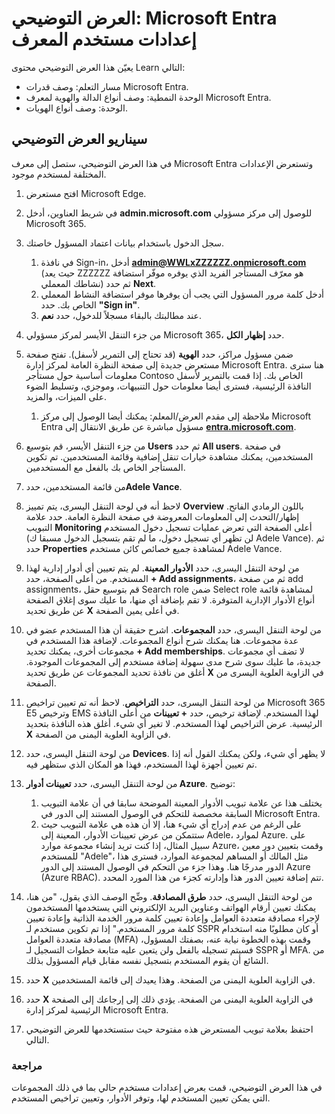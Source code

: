 <!---
---
العرض التوضيحي: العنوان: "استكشاف Microsoft Entra إعدادات مستخدم المعرف" مسار التعلم/الوحدة/الوحدة النمطية: "مسار التعلم: وصف قدرات Microsoft Entra؛ الوحدة 1: وصف أنواع الدالة والهوية لمعرف Microsoft Entra؛ الوحدة 3: وصف أنواع الهوية Microsoft Entra
---
--->

# العرض التوضيحي: Microsoft Entra إعدادات مستخدم المعرف

يعيّن هذا العرض التوضيحي محتوى Learn التالي:

- مسار التعلم: وصف قدرات Microsoft Entra.
- الوحدة النمطية: وصف أنواع الدالة والهوية لمعرف Microsoft Entra.
- الوحدة: وصف أنواع الهويات.

## سيناريو العرض التوضيحي

في هذا العرض التوضيحي، ستصل إلى معرف Microsoft Entra وتستعرض الإعدادات المختلفة لمستخدم موجود.

1. افتح مستعرض Microsoft Edge.

1. في شريط العناوين، أدخل **admin.microsoft.com** للوصول إلى مركز مسؤولي Microsoft 365.

1. سجل الدخول باستخدام بيانات اعتماد المسؤول خاصتك.
    1. في نافذة Sign-in، أدخل **admin@WWLxZZZZZZ.onmicrosoft.com** (حيث يعد ZZZZZZ هو معرّف المستأجر الفريد الذي يوفره موفّر استضافة نشاطك المعملي) ثم حدد **Next**.
    1. أدخل كلمة مرور المسؤول التي يجب أن يوفرها موفر استضافة النشاط المعملي الخاص بك. حدد **"Sign in"**.
    1. عند مطالبتك بالبقاء مسجلاً للدخول، حدد **نعم**.

1. من جزء التنقل الأيسر لمركز مسؤولي Microsoft 365، حدد **إظهار الكل**.

1. ضمن مسؤول مراكز، حدد **الهوية** (قد تحتاج إلى التمرير لأسفل).  تفتح صفحة مستعرض جديدة إلى صفحة النظرة العامة لمركز إدارة Microsoft Entra. هنا سترى معلومات أساسية حول مستأجر Contoso الخاص بك. إذا قمت بالتمرير لأسفل النافذة الرئيسية، فسترى أيضا معلومات حول التنبيهات، وموجزي، وتسليط الضوء على الميزات، والمزيد.  
    1. ملاحظة إلى مقدم العرض/المعلم: يمكنك أيضا الوصول إلى مركز Microsoft Entra مسؤول مباشرة عن طريق الانتقال إلى **[entra.microsoft.com](https://entra.microsoft.com)**.

1. من جزء التنقل الأيسر، قم بتوسيع **Users** ثم حدد **All users**.  في صفحة المستخدمين، يمكنك مشاهدة خيارات تنقل إضافية وقائمة المستخدمين. تم تكوين المستأجر الخاص بك بالفعل مع المستخدمين.

1. من قائمة المستخدمين، حدد**Adele Vance**.

1. لاحظ أنه في لوحة التنقل اليسرى، يتم تمييز **Overview** باللون الرمادي الفاتح.  إظهار/التحدث إلى المعلومات المعروضة في صفحة النظرة العامة.  حدد علامة التبويب **Monitoring** أعلى الصفحة التي تعرض عمليات تسجيل دخول المستخدم (لن تظهر أي تسجيل دخول، ما لم تقم بتسجيل الدخول مسبقا ك Adele Vance).  ثم حدد **Properties** لمشاهدة جميع خصائص كائن مستخدم Adele Vance.

1. من لوحة التنقل اليسرى، حدد **الأدوار المعينة**.  لم يتم تعيين أي أدوار إدارية لهذا المستخدم.  من أعلى الصفحة، حدد **+ Add assignments**، ثم من صفحة add assignments، قم بتوسيع حقل Search role ضمن Select role لمشاهدة قائمة أنواع الأدوار الإدارية المتوفرة.  لا تقم بإضافة أي منها، ما عليك سوى إغلاق الصفحة عن طريق تحديد **X** في أعلى يمين الصفحة.

1. من لوحة التنقل اليسرى، حدد **المجموعات**.  اشرح حقيقة أن هذا المستخدم عضو في عدة مجموعات.  هنا يمكنك شرح أنواع المجموعات.  لإضافة هذا المستخدم في مجموعات أخرى، يمكنك تحديد **+ Add memberships**.  لا تضف أي مجموعات جديدة، ما عليك سوى شرح مدى سهولة إضافة مستخدم إلى المجموعات الموجودة. أغلق من نافذة تحديد المجموعات عن طريق تحديد **X** في الزاوية العلوية اليسرى من الصفحة.

1. من لوحة التنقل اليسرى، حدد **التراخيص**. لاحظ أنه تم تعيين تراخيص Microsoft 365 E5 وترخيص EMS لهذا المستخدم.  لإضافة ترخيص، حدد **+ تعيينات** من أعلى النافذة الرئيسية.  عرض التراخيص لهذا المستخدم. لا تغير أي شيء.  أغلق هذه النافذة بتحديد **X** في الزاوية العلوية اليمنى من الصفحة.

1. من لوحة التنقل اليسرى، حدد **Devices**.  لا يظهر أي شيء، ولكن يمكنك القول أنه إذا تم تعيين أجهزة لهذا المستخدم، فهذا هو المكان الذي ستظهر فيه.

1. من لوحة التنقل اليسرى، حدد **تعيينات أدوار Azure**.  توضيح:
    1. يختلف هذا عن علامة تبويب الأدوار المعينة الموضحة سابقا في أن علامة التبويب السابقة مخصصة للتحكم في الوصول المستند إلى الدور في Microsoft Entra.
    1. على الرغم من عدم إدراج أي شيء هنا، إلا أن هذه هي علامة التبويب حيث ستتمكن من عرض تعيينات الأدوار، المعينة إلى Adele، لموارد Azure. على سبيل المثال، إذا كنت تريد إنشاء مجموعة موارد Azure، وقمت بتعيين دور معين للمستخدم "Adele"، مثل المالك أو المساهم لمجموعة الموارد، فسترى هذا الدور مدرجًا هنا. وهذا جزء من التحكم في الوصول المستند إلى الدور Azure (Azure RBAC). تتم إضافة تعيين الدور هذا وإدارته كجزء من هذا المورد المحدد.

1. من لوحة التنقل اليسرى، حدد **طرق المصادقة**.  وضِّح الوصف الذي يقول، "من هنا، يمكنك تعيين أرقام الهواتف وعناوين البريد الإلكتروني التي يستخدمها المستخدمون لإجراء مصادقة متعددة العوامل وإعادة تعيين كلمة مرور الخدمة الذاتية وإعادة تعيين كلمة مرور المستخدم." إذا تم تكوين مستخدم لـ SSPR أو كان مطلوبًا منه استخدام مصادقة متعددة العوامل (MFA) وقمت بهذه الخطوة نيابة عنه، بصفتك المسؤول، فسيتم تسجيله بالفعل ولن يتعين عليه متابعة خطوات التسجيل لـ SSPR أو MFA.  من الشائع أن يقوم المستخدم بتسجيل نفسه مقابل قيام المسؤول بذلك.

1. حدد **X** في الزاوية العلوية اليمنى من الصفحة. وهذا يعيدك إلى قائمة المستخدمين.

1. حدد **X** في الزاوية العلوية اليمنى من الصفحة. يؤدي ذلك إلى إرجاعك إلى الصفحة الرئيسية لمركز إدارة Microsoft Entra.

1. احتفظ بعلامة تبويب المستعرض هذه مفتوحة حيث ستستخدمها للعرض التوضيحي التالي.

### مراجعة

في هذا العرض التوضيحي، قمت بعرض إعدادات مستخدم حالي بما في ذلك المجموعات التي يمكن تعيين المستخدم لها، وتوفر الأدوار، وتعيين تراخيص المستخدم.
